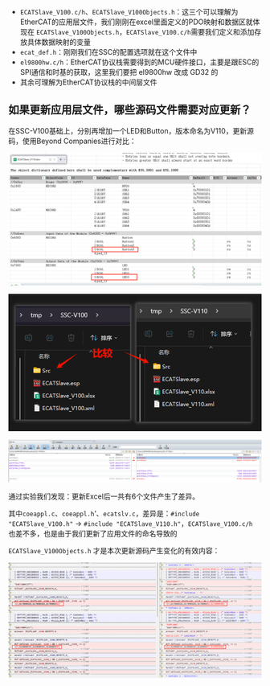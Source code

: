 - `ECATSlave_V100.c/h`、`ECATSlave_V100Objects.h`：这三个可以理解为EtherCAT的应用层文件，我们刚刚在excel里面定义的PDO映射和数据区就体现在 `ECATSlave_V100Objects.h`，`ECATSlave_V100.c/h`需要我们定义和添加存放具体数据映射的变量
- `ecat_def.h`：刚刚我们在SSC的配置选项就在这个文件中
- `el9800hw.c/h`：EtherCAT协议栈需要得到的MCU硬件接口，主要是跟ESC的SPI通信和时基的获取，这里我们要把 el9800hw 改成 GD32 的
- 其余可理解为EtherCAT协议栈的中间层文件



## 如果更新应用层文件，哪些源码文件需要对应更新？

在SSC-V100基础上，分别再增加一个LED和Button，版本命名为V110，更新源码，使用Beyond Companies进行对比：

![image-20250520101445170](assets/images/image-20250520101445170.png)

![image-20250520101618105](assets/images/image-20250520101618105.png)

![image-20250520101732916](assets/images/image-20250520101732916.png)

通过实验我们发现：更新Excel后一共有6个文件产生了差异。

其中`coeappl.c`、`coeappl.h`‘、`ecatslv.c`，差异是：`#include "ECATSlave_V100.h"` -> `#include "ECATSlave_V110.h"`，`ECATSlave_V100.c/h` 也差不多，也是由于我们更新了应用文件的命名导致的

`ECATSlave_V100Objects.h` 才是本次更新源码产生变化的有效内容：

![image-20250520103145369](assets/images/image-20250520103145369.png)